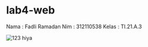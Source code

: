# lab4-web  

Nama  :  Fadli Ramadan
Nim   :  312110538
Kelas :  TI.21.A.3


![123 hiya](https://user-images.githubusercontent.com/69451514/229408411-768c1f3b-0022-4bef-b8e8-178c2e19d9fe.png)

